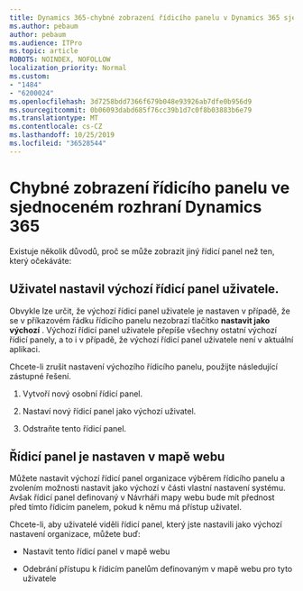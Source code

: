 ```yaml
---
title: Dynamics 365-chybné zobrazení řídicího panelu v Dynamics 365 sjednocené rozhraní
ms.author: pebaum
author: pebaum
ms.audience: ITPro
ms.topic: article
ROBOTS: NOINDEX, NOFOLLOW
localization_priority: Normal
ms.custom:
- "1484"
- "6200024"
ms.openlocfilehash: 3d7258bdd7366f679b048e93926ab7dfe0b956d9
ms.sourcegitcommit: 0b06093dabd685f76cc39b1d7c0f8b03883b6e79
ms.translationtype: MT
ms.contentlocale: cs-CZ
ms.lasthandoff: 10/25/2019
ms.locfileid: "36528544"
---
```

# <a name="wrong-dashboard-shows-in-dynamics-365-unified-interface"></a>Chybné zobrazení řídicího panelu ve sjednoceném rozhraní Dynamics 365

Existuje několik důvodů, proč se může zobrazit jiný řídicí panel než ten, který očekáváte:

## <a name="the-user-has-set-a-user-default-dashboard"></a>Uživatel nastavil výchozí řídicí panel uživatele. 

Obvykle lze určit, že výchozí řídicí panel uživatele je nastaven v případě, že se v příkazovém řádku řídicího panelu nezobrazí tlačítko **nastavit jako výchozí** . Výchozí řídicí panel uživatele přepíše všechny ostatní výchozí řídicí panely, a to i v případě, že výchozí řídicí panel uživatele není v aktuální aplikaci.

Chcete-li zrušit nastavení výchozího řídicího panelu, použijte následující zástupné řešení.

1. Vytvoří nový osobní řídicí panel.

2. Nastaví nový řídicí panel jako výchozí uživatel.

3. Odstraňte tento řídicí panel.

## <a name="the-dashboard-is-set-in-the-sitemap"></a>Řídicí panel je nastaven v mapě webu

Můžete nastavit výchozí řídicí panel organizace výběrem řídicího panelu a zvolením možnosti nastavit jako výchozí v části vlastní nastavení systému. Avšak řídicí panel definovaný v Návrháři mapy webu bude mít přednost před tímto řídicím panelem, pokud k němu má přístup uživatel.

Chcete-li, aby uživatelé viděli řídicí panel, který jste nastavili jako výchozí nastavení organizace, můžete buď:

* Nastavit tento řídicí panel v mapě webu

* Odebrání přístupu k řídicím panelům definovaným v mapě webu pro tyto uživatele
